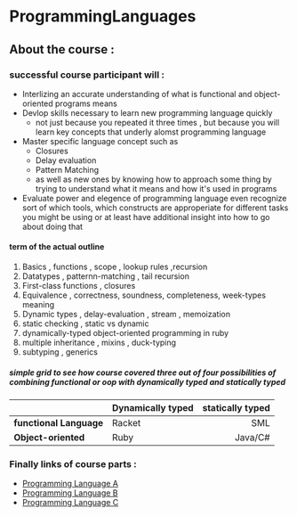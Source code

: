 # ProgrammingLanguages

## About the course :
### successful course participant will :
- Interlizing an accurate understanding of what is functional  and object-oriented programs means
- Devlop skills necessary to learn new programming language quickly
   - not just because you repeated it three times , but because you will learn key concepts that underly alomst programming language
- Master specific language concept such as
   - Closures
   - Delay evaluation
   - Pattern Matching
   - as well as new ones by knowing how to approach some thing by trying to understand what it means and how it's used in programs
- Evaluate power and elegence of programming language even recognize sort of which tools, which constructs are approperiate for different tasks you might be using or at least have additional insight into how to go about doing that 
#### term of the actual outline
1. Basics , functions , scope , lookup rules ,recursion
2. Datatypes , patternn-matching , tail recursion 
3. First-class functions , closures
4. Equivalence , correctness, soundness, completeness, week-types meaning 
5. Dynamic types , delay-evaluation , stream , memoization 
6. static checking , static vs dynamic 
7. dynamically-typed object-oriented programming in ruby
8. multiple inheritance , mixins , duck-typing 
9. subtyping , generics
##### simple grid to see how course covered three out of four possibilities of combining functional or oop with dynamically typed and statically typed 

|                       | **Dynamically typed** | **statically typed**|
|:----------------------|:----------------------|--------------------:|
|**functional Language**| Racket                | SML                 |
|**Object-oriented**    | Ruby                  | Java/C#             |

### Finally links of course parts :
- [Programming Language A](https://www.coursera.org/learn/programming-languages)
- [Programming Language B](https://www.coursera.org/learn/programming-languages-part-b)
- [Programming Language C](https://www.coursera.org/learn/programming-languages-part-c)
